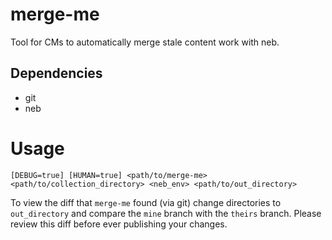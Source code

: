 # merge-me

Tool for CMs to automatically merge stale content work with neb.

## Dependencies
- git
- neb

# Usage
`[DEBUG=true] [HUMAN=true] <path/to/merge-me> <path/to/collection_directory> <neb_env> <path/to/out_directory>`

To view the diff that `merge-me` found (via git) change directories to `out_directory` and compare the `mine` branch with the `theirs` branch. Please review this diff before ever publishing your changes.